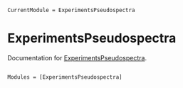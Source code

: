 ```@meta
CurrentModule = ExperimentsPseudospectra
```

# ExperimentsPseudospectra

Documentation for [ExperimentsPseudospectra](https://github.com/orkolorko/ExperimentsPseudospectra.jl).

```@index
```

```@autodocs
Modules = [ExperimentsPseudospectra]
```
